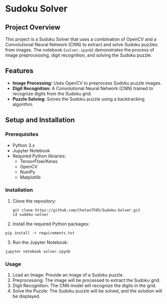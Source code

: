 # Sudoku Solver

## Project Overview

This project is a Sudoku Solver that uses a combination of OpenCV and a Convolutional Neural Network (CNN) to extract and solve Sudoku puzzles from images. The notebook (`solver.ipynb`) demonstrates the process of image preprocessing, digit recognition, and solving the Sudoku puzzle.

## Features

- **Image Processing:** Uses OpenCV to preprocess Sudoku puzzle images.
- **Digit Recognition:** A Convolutional Neural Network (CNN) trained to recognize digits from the Sudoku grid.
- **Puzzle Solving:** Solves the Sudoku puzzle using a backtracking algorithm.

## Setup and Installation

### Prerequisites

- Python 3.x
- Jupyter Notebook
- Required Python libraries: 
  - TensorFlow/Keras
  - OpenCV
  - NumPy
  - Matplotlib

### Installation

1. Clone the repository:

   ```
   git clone https://github.com/Chetan7595/Sudoku-Solver.git
   cd sudoku-solver
   ```

2. Install the required Python packages:
  ```
  pip install -r requirements.txt
  ```

3. Run the Jupyter Notebook:
  ```
  jupyter notebook solver.ipynb
  ```

### Usage

1. Load an Image: Provide an image of a Sudoku puzzle.
2. Preprocessing: The image will be processed to extract the Sudoku grid.
3. Digit Recognition: The CNN model will recognize the digits in the grid.
4. Solve the Puzzle: The Sudoku puzzle will be solved, and the solution will be displayed.




